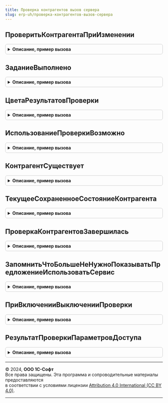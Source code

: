 ```yaml
---
title: Проверка контрагентов вызов сервера
slug: erp-uh/проверка-контрагентов-вызов-сервера
---
```



## ПроверитьКонтрагентаПриИзменении
<details style="margin: 1em 0; padding: 0.5em; border: 1px solid #ccc; border-radius: 6px;">

<summary style="font-weight: bold; cursor: pointer;">Описание, пример вызова</summary>

```bsl

// Запуск фонового задания по проверке контрагента в карточке контрагента.
//	Запускается при редактировании реквизитов внутри карточки контрагента.
//
// Параметры:
//  ПараметрыЗапуска - Структура - Параметры запуска фонового задания. Ключи:
//		"Контрагент"
//		"ИНН"
//		"КПП"
//		"СохранятьРезультатСразуПослеПроверки"
//		"АдресХранилища"
Процедура ПроверитьКонтрагентаПриИзменении(Знач ПараметрыЗапуска) Экспорт
```

Пример вызова
```bsl
ПроверкаКонтрагентовВызовСервера.ПроверитьКонтрагентаПриИзменении(ПараметрыЗапуска) 
```
</details>

## ЗаданиеВыполнено
<details style="margin: 1em 0; padding: 0.5em; border: 1px solid #ccc; border-radius: 6px;">

<summary style="font-weight: bold; cursor: pointer;">Описание, пример вызова</summary>

```bsl

// Определяет, завершилось ли фоновое задание.
//
// Параметры:
//  ИдентификаторЗадания - УникальныйИдентификатор - Идентификатор фонового задания по проверке контрагента.
// Возвращаемое значение:
//  Булево - Истина, если фоновое задание завершилось.
//
Функция ЗаданиеВыполнено(Знач ИдентификаторЗадания) Экспорт
```

Пример вызова
```bsl
Результат = ПроверкаКонтрагентовВызовСервера.ЗаданиеВыполнено(ИдентификаторЗадания) 
```
</details>

## ЦветаРезультатовПроверки
<details style="margin: 1em 0; padding: 0.5em; border: 1px solid #ccc; border-radius: 6px;">

<summary style="font-weight: bold; cursor: pointer;">Описание, пример вызова</summary>

```bsl

// Определение цветов выделения результатов проверки контрагентов.
//
// Возвращаемое значение:
//  Структура - Имена ключей - это названия цветов, которые необходимо определить.
// 		Список ключей см ПроверкаКонтрагентов.ЦветаРезультатовПроверки().
Функция ЦветаРезультатовПроверки() Экспорт
```

Пример вызова
```bsl
Результат = ПроверкаКонтрагентовВызовСервера.ЦветаРезультатовПроверки() 
```
</details>

## ИспользованиеПроверкиВозможно
<details style="margin: 1em 0; padding: 0.5em; border: 1px solid #ccc; border-radius: 6px;">

<summary style="font-weight: bold; cursor: pointer;">Описание, пример вызова</summary>

```bsl

// Проверяет, что проверка включена и есть необходимые права.
// Возвращаемое значение:
//  Булево - Истина, если есть нужные права на проверку и проверка включена.
//
Функция ИспользованиеПроверкиВозможно() Экспорт
```

Пример вызова
```bsl
Результат = ПроверкаКонтрагентовВызовСервера.ИспользованиеПроверкиВозможно() 
```
</details>

## КонтрагентСуществует
<details style="margin: 1em 0; padding: 0.5em; border: 1px solid #ccc; border-radius: 6px;">

<summary style="font-weight: bold; cursor: pointer;">Описание, пример вызова</summary>

```bsl

// На основе результата предыдущей проверки (записи в регистр) определяет,
// существует ли контрагент.
//
// Параметры:
//  КонтрагентСсылка - ОпределяемыйТип.КонтрагентБИП - Проверяемый контрагент.
//  ИНН - Строка - ИНН контрагента.
//  КПП - Строка - КПП контрагента.
// Возвращаемое значение:
//  Булево  - Истина, если контрагент существует.
//
Функция КонтрагентСуществует( Экспорт
```

Пример вызова
```bsl
Результат = ПроверкаКонтрагентовВызовСервера.КонтрагентСуществует();
```
</details>

## ТекущееСохраненноеСостояниеКонтрагента
<details style="margin: 1em 0; padding: 0.5em; border: 1px solid #ccc; border-radius: 6px;">

<summary style="font-weight: bold; cursor: pointer;">Описание, пример вызова</summary>

```bsl

// Получает состояние контрагента из регистра сведений.
//
// Параметры:
//  КонтрагентСсылка - ОпределяемыйТип.КонтрагентБИП - Проверяемый контрагент.
//  ИНН - Строка - ИНН контрагента.
//  КПП - Строка - КПП контрагента.
// Возвращаемое значение:
//  ПеречислениеСсылка.СостоянияСуществованияКонтрагента - Состояние контрагента.
//
Функция ТекущееСохраненноеСостояниеКонтрагента( Экспорт
```

Пример вызова
```bsl
Результат = ПроверкаКонтрагентовВызовСервера.ТекущееСохраненноеСостояниеКонтрагента();
```
</details>

## ПроверкаКонтрагентовЗавершилась
<details style="margin: 1em 0; padding: 0.5em; border: 1px solid #ccc; border-radius: 6px;">

<summary style="font-weight: bold; cursor: pointer;">Описание, пример вызова</summary>

```bsl

// Определяет, завершилось ли фоновое задание по проверке контрагента в карточке контрагента.
//
// Параметры:
//  ИдентификаторЗадания - УникальныйИдентификатор - Идентификатор фонового задания по проверке контрагента.
// Возвращаемое значение:
//  Булево - Истина, если фоновое задание завершилось.
//
Функция ПроверкаКонтрагентовЗавершилась(Знач ИдентификаторЗадания) Экспорт
```

Пример вызова
```bsl
Результат = ПроверкаКонтрагентовВызовСервера.ПроверкаКонтрагентовЗавершилась(ИдентификаторЗадания) 
```
</details>

## ЗапомнитьЧтоБольшеНеНужноПоказыватьПредложениеИспользоватьСервис
<details style="margin: 1em 0; padding: 0.5em; border: 1px solid #ccc; border-radius: 6px;">

<summary style="font-weight: bold; cursor: pointer;">Описание, пример вызова</summary>

```bsl

// Запоминает, что больше не нужно показывать предложение использовать сервис.
//
Процедура ЗапомнитьЧтоБольшеНеНужноПоказыватьПредложениеИспользоватьСервис() Экспорт
```

Пример вызова
```bsl
ПроверкаКонтрагентовВызовСервера.ЗапомнитьЧтоБольшеНеНужноПоказыватьПредложениеИспользоватьСервис() 
```
</details>

## ПриВключенииВыключенииПроверки
<details style="margin: 1em 0; padding: 0.5em; border: 1px solid #ccc; border-radius: 6px;">

<summary style="font-weight: bold; cursor: pointer;">Описание, пример вызова</summary>

```bsl

// Выполняет действия при включении и отключении проверки.
//
// Параметры:
//  ВключитьПроверку - Булево - Истина, если проверку необходимо включить.
//
Процедура ПриВключенииВыключенииПроверки(Знач ВключитьПроверку) Экспорт
```

Пример вызова
```bsl
ПроверкаКонтрагентовВызовСервера.ПриВключенииВыключенииПроверки(ВключитьПроверку) 
```
</details>

## РезультатПроверкиПараметровДоступа
<details style="margin: 1em 0; padding: 0.5em; border: 1px solid #ccc; border-radius: 6px;">

<summary style="font-weight: bold; cursor: pointer;">Описание, пример вызова</summary>

```bsl

// Результат проверки параметров доступа к веб-сервису ФНС.
//
// Возвращаемое значение:
//  Булево - Доступ к веб-сервису ФНС по проверке контрагентов есть.
//
Функция РезультатПроверкиПараметровДоступа() Экспорт
```

Пример вызова
```bsl
Результат = ПроверкаКонтрагентовВызовСервера.РезультатПроверкиПараметровДоступа() 
```
</details>

---

© 2024, **ООО 1С-Софт**  
Все права защищены. Эта программа и сопроводительные материалы предоставляются  
в соответствии с условиями лицензии [Attribution 4.0 International (CC BY 4.0)](https://creativecommons.org/licenses/by/4.0/legalcode).

---
